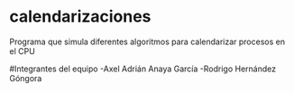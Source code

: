 # calendarizaciones
Programa que simula diferentes algoritmos para calendarizar procesos en el CPU

#Integrantes del equipo
-Axel Adrián Anaya García
-Rodrigo Hernández Góngora
